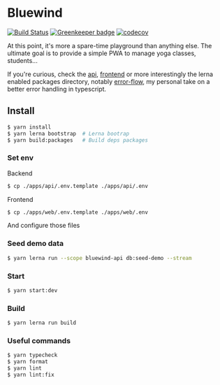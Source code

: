 # Bluewind 

[![Build Status](https://travis-ci.org/belgattitude/bluewind.svg?branch=master)](https://travis-ci.org/belgattitude/bluewind) 
[![Greenkeeper badge](https://badges.greenkeeper.io/belgattitude/bluewind.svg)](https://greenkeeper.io/)
[![codecov](https://codecov.io/gh/belgattitude/bluewind/branch/master/graph/badge.svg)](https://codecov.io/gh/belgattitude/bluewind)

At this point, it's more a spare-time playground than anything else. 
The ultimate goal is to provide a simple PWA to manage yoga classes, students...

If you're curious, check the [api](./apps/api), [frontend](./apps/web) or more 
interestingly the lerna enabled packages directory, notably [error-flow](./packages/error-flow),
my personal take on a better error handling in typescript.  

 
## Install

```bash
$ yarn install
$ yarn lerna bootstrap  # Lerna bootrap
$ yarn build:packages   # Build deps packages
```

### Set env

Backend 

```bash
$ cp ./apps/api/.env.template ./apps/api/.env
```

Frontend

```bash
$ cp ./apps/web/.env.template ./apps/web/.env
```

And configure those files

### Seed demo data

```bash
$ yarn lerna run --scope bluewind-api db:seed-demo --stream
```

### Start

```bash
$ yarn start:dev
```

### Build

```bash
$ yarn lerna run build
```

### Useful commands

```bash
$ yarn typecheck
$ yarn format
$ yarn lint
$ yarn lint:fix
```
